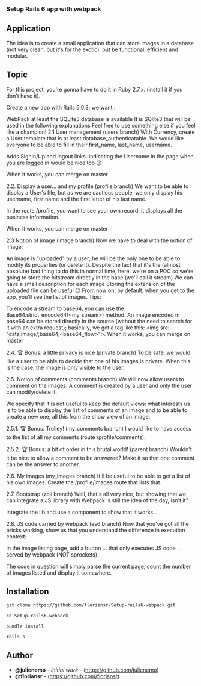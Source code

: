 ### Setup Rails 6 app with webpack

## Application

The idea is to create a small application that can store images in a database (not very clean, but it's for the exotic), but be functional, efficient and modular.

## Topic

For this project, you're gonna have to do it in Ruby 2.7.x. (install it if you don't have it).

Create a new app with Rails 6.0.3; we want :

WebPack
at least the SQLite3 database is available
It is SQlite3 that will be used in the following explanations
Feel free to use something else if you feel like a champion!
2.1 User management (users branch)
With Currency, create a User template that is at least database_authenticatable. We would like everyone to be able to fill in their first_name, last_name, username.

Adds SignIn/Up and logout links. Indicating the Username in the page when you are logged in would be nice too 😉

When it works, you can merge on master

2.2. Display a user... and my profile (profile branch)
We want to be able to display a User's file, but as we are cautious people, we only display his username, first name and the first letter of his last name.

In the route /profile, you want to see your own record: it displays all the business information.

When it works, you can merge on master

2.3 Notion of image (image branch)
Now we have to deal with the notion of image:

An image is "uploaded" by a user; he will be the only one to be able to modify its properties (or delete it).
Despite the fact that it's the (almost absolute) bad thing to do this in normal time, here, we're on a POC so we're going to store the bitstream directly in the base (we'll call it stream)
We can have a small description for each image
Storing the extension of the uploaded file can be useful 😉
From now on, by default, when you get to the app, you'll see the list of images.
Tips:

To encode a stream to base64, you can use the Base64.strict_encode64(<my_stream>) method.
An image encoded in base64 can be stored directly in the source (without the need to search for it with an extra request); basically, we get a tag like this: <img src: "data:image/<extention>;base64,<base64_flow>">.
When it works, you can merge on master

2.4. 🏆 Bonus: a little privacy is nice (private branch)
To be safe, we would like a user to be able to decide that one of his images is private. When this is the case, the image is only visible to the user.

2.5. Notion of comments (comments branch)
We will now allow users to comment on the images. A comment is created by a user and only the user can modify/delete it.

We specify that it is not useful to keep the default views: what interests us is to be able to display the list of comments of an image and to be able to create a new one, all this from the show view of an image.

2.5.1. 🏆 Bonus: Trolley! (my_comments branch)
I would like to have access to the list of all my comments (route /profile/comments).

2.5.2. 🏆 Bonus: a bit of order in this brutal world! (parent branch)
Wouldn't it be nice to allow a comment to be answered? Make it so that one comment can be the answer to another.

2.6. My images (my_images branch)
It'll be useful to be able to get a list of his own images. Create the /profile/images route that lists that.

2.7. Bootstrap (zoli branch)
Well, that's all very nice, but showing that we can integrate a JS library with Webpack is still the idea of the day, isn't it?

Integrate the lib and use a component to show that it works...

2.8. JS code carried by webpack (es6 branch)
Now that you've got all the bricks working, show us that you understand the difference in execution context:

In the image listing page, add a button ... that only executes JS code ... served by webpack (NOT sprockets)

The code in question will simply parse the current page, count the number of images listed and display it somewhere.

## Installation

```
git clone https://github.com/floriansr/Setup-rails6-webpack.git
```

```
cd Setup-rails6-webpack
```

```
bundle install
```

```
rails s
```

## Author

-   **@julienemo** - _Initial work_ - (https://github.com/julienemo)
-   **@floriansr** - (https://github.com/floriansr)

